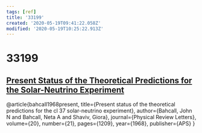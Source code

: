```yaml
---
tags: [ref]
title: '33199'
created: '2020-05-19T09:41:22.058Z'
modified: '2020-05-19T10:25:22.913Z'
---
```


# 33199

## [Present Status of the Theoretical Predictions for the Solar-Neutrino Experiment](https://authors.library.caltech.edu/33199/1/BAHprl68.pdf)

@article{bahcall1968present,
  title={Present status of the theoretical predictions for the cl 37 solar-neutrino experiment},
  author={Bahcall, John N and Bahcall, Neta A and Shaviv, Giora},
  journal={Physical Review Letters},
  volume={20},
  number={21},
  pages={1209},
  year={1968},
  publisher={APS}
}



